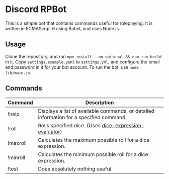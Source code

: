 # Discord RPBot
This is a simple bot that contains commands useful for roleplaying.
It is written in ECMAScript 6 using Babel, and uses Node.js.

## Usage
Clone the repository, and run `npm install --no-optional && npm run build` in it.
Copy `settings.example.yaml` to `settings.yml`, and configure the email and password in it for your bot account.
To run the bot, use `node lib/main.js`.

## Commands
| Command    | Description                                                                                                            |
|------------|------------------------------------------------------------------------------------------------------------------------|
| !help      | Displays a list of available commands, or detailed information for a specified command.                                |
| !roll      | Rolls specified dice. (Uses [dice-expression-evaluator](https://github.com/dbkang/dice-expression-evaluator))          |
| !maxroll   | Calculates the maximum possible roll for a dice expression.                                                            |
| !minroll   | Calculates the minimum possible roll for a dice expression.                                                            |
| !test      | Does absolutely nothing useful.                                                                                        |
